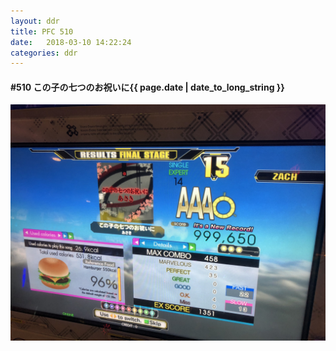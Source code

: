 ```yaml
---
layout: ddr
title: PFC 510
date:   2018-03-10 14:22:24
categories: ddr
---
```


#### **#510** この子の七つのお祝いに<span class="pull-right">{{ page.date | date_to_long_string }}</span>
![](/images/pfc/510_この子の七つのお祝いに.jpg)
